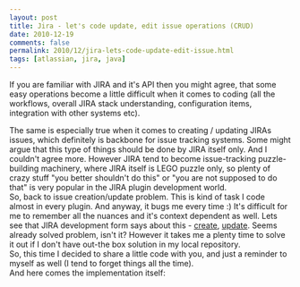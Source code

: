 ```yaml
---
layout: post
title: Jira - let's code update, edit issue operations (CRUD)
date: 2010-12-19
comments: false
permalink: 2010/12/jira-lets-code-update-edit-issue.html
tags: [atlassian, jira, java]
---
```


If you are familiar with JIRA and it's API then you might agree, that some easy operations become a little difficult when it comes to coding  (all the workflows, overall JIRA stack understanding, configuration items, integration with other systems etc).
<div>
</div><div>The same is especially true when it comes to creating / updating JIRAs issues, which definitely is backbone for issue tracking systems. Some might argue that this type of things should be done by JIRA itself only. And I couldn't agree more. However JIRA tend to become issue-tracking puzzle-building machinery, where JIRA itself is LEGO puzzle only, so plenty of crazy stuff "you better shouldn't do this" or "you are not supposed to do that" is very popular in the JIRA plugin development world.</div><div>
</div><div>So, back to issue creation/update problem. This is kind of task I code almost in every plugin. And anyway, it bugs me every time :) It's difficult for me to remember all the nuances and it's context dependent as well. Lets see that JIRA development form says about this - <a href="http://forums.atlassian.com/search.jspa?threadID=&amp;q=create+issue&amp;objID=f100&amp;dateRange=all&amp;numResults=15&amp;rankBy=10001">create</a>, <a href="http://forums.atlassian.com/search.jspa?objID=f100&amp;q=update+issue">update</a>. Seems already solved problem, isn't it? However it takes me a plenty time to solve it out if I don't have out-the box solution in my local repository.  </div><div>
</div><div>So, this time I decided to share a little code with you, and just a reminder to myself as well (I tend to forget things all the time).</div><div>
<script src="https://gist.github.com/746976.js?file=IssueCrudOperations.java"></script>
</div>
And here comes the implementation itself:
<div><script src="https://gist.github.com/746976.js?file=IssueCrudOperationsImpl.java"></script>
</div>
